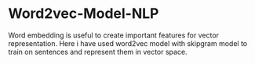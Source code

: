 # Word2vec-Model-NLP
Word embedding is useful to create important features for vector representation. Here i have used word2vec model with skipgram model to train on sentences and represent them in vector space.

